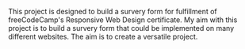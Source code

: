 This project is designed to build a survery form for fulfillment of freeCodeCamp's Responsive Web Design certificate. My aim with this project is to build a survery form that could be implemented on many different websites. The aim is to create a versatile project.
